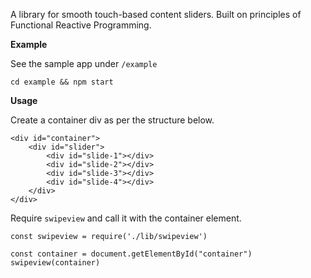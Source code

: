 A library for smooth touch-based content sliders. Built on principles of Functional Reactive Programming.

**Example**

See the sample app under `/example`

    cd example && npm start

**Usage**

Create a container div as per the structure below.

    <div id="container">
        <div id="slider">
            <div id="slide-1"></div>
            <div id="slide-2"></div>
            <div id="slide-3"></div>
            <div id="slide-4"></div>    
        </div>
    </div>

Require `swipeview` and call it with the container element.

    const swipeview = require('./lib/swipeview')

    const container = document.getElementById("container")
    swipeview(container)
